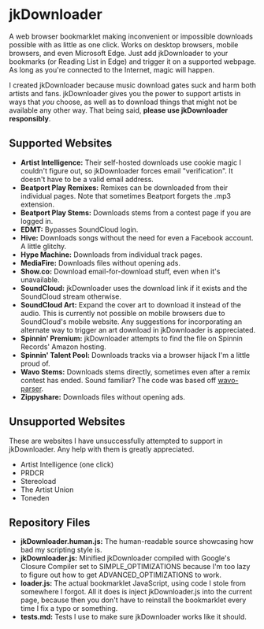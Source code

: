 # jkDownloader
A web browser bookmarklet making inconvenient or impossible downloads possible with as little as one click. Works on desktop browsers, mobile browsers, and even Microsoft Edge. Just add jkDownloader to your bookmarks (or Reading List in Edge) and trigger it on a supported webpage. As long as you're connected to the Internet, magic will happen.

I created jkDownloader because music download gates suck and harm both artists and fans. jkDownloader gives you the power to support artists in ways that *you* choose, as well as to download things that might not be available any other way. That being said, **please use jkDownloader responsibly**.

## Supported Websites
* **Artist Intelligence:** Their self-hosted downloads use cookie magic I couldn't figure out, so jkDownloader forces email "verification". It doesn't have to be a valid email address.
* **Beatport Play Remixes:** Remixes can be downloaded from their individual pages. Note that sometimes Beatport forgets the .mp3 extension.
* **Beatport Play Stems:** Downloads stems from a contest page if you are logged in.
* **EDMT:** Bypasses SoundCloud login.
* **Hive:** Downloads songs without the need for even a Facebook account. A little glitchy.
* **Hype Machine:** Downloads from individual track pages.
* **MediaFire:** Downloads files without opening ads.
* **Show.co:** Download email-for-download stuff, even when it's unavailable.
* **SoundCloud:** jkDownloader uses the download link if it exists and the SoundCloud stream otherwise.
* **SoundCloud Art:** Expand the cover art to download it instead of the audio. This is currently not possible on mobile browsers due to SoundCloud's mobile website. Any suggestions for incorporating an alternate way to trigger an art download in jkDownloader is appreciated.
* **Spinnin' Premium:** jkDownloader attempts to find the file on Spinnin Records' Amazon hosting.
* **Spinnin' Talent Pool:** Downloads tracks via a browser hijack I'm a little proud of.
* **Wavo Stems:** Downloads stems directly, sometimes even after a remix contest has ended. Sound familiar? The code was based off [wavo-parser](https://github.com/jkmartindale/wavo-parser).
* **Zippyshare:** Downloads files without opening ads.

## Unsupported Websites
These are websites I have unsuccessfully attempted to support in jkDownloader. Any help with them is greatly appreciated.
* Artist Intelligence (one click)
* PRDCR
* Stereoload
* The Artist Union
* Toneden

## Repository Files
* **jkDownloader.human.js:** The human-readable source showcasing how bad my scripting style is.
* **jkDownloader.js:** Minified jkDownloader compiled with Google's Closure Compiler set to SIMPLE_OPTIMIZATIONS because I'm too lazy to figure out how to get ADVANCED_OPTIMIZATIONS to work.
* **loader.js:** The actual bookmarklet JavaScript, using code I stole from somewhere I forgot. All it does is inject jkDownloader.js into the current page, because then you don't have to reinstall the bookmarklet every time I fix a typo or something.
* **tests.md:** Tests I use to make sure jkDownloader works like it should.
